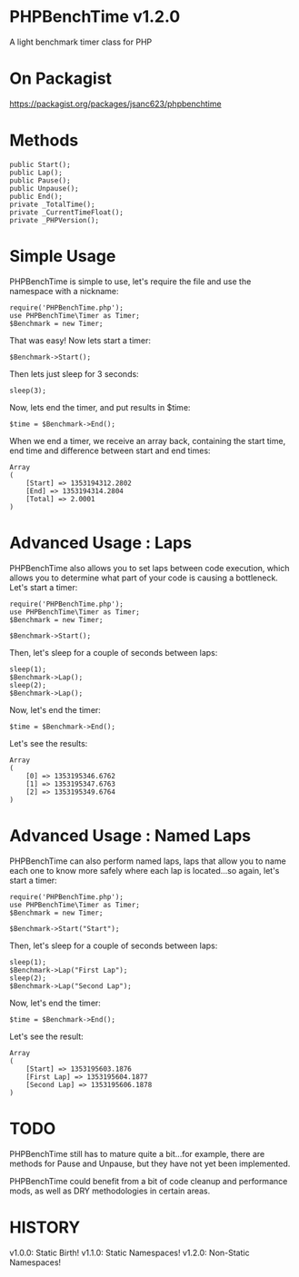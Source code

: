 PHPBenchTime v1.2.0
===================

A light benchmark timer class for PHP

On Packagist
============
https://packagist.org/packages/jsanc623/phpbenchtime

Methods
=======
```
public Start();
public Lap();
public Pause();
public Unpause();
public End();
private _TotalTime();
private _CurrentTimeFloat();
private _PHPVersion();
```

Simple Usage
============
PHPBenchTime is simple to use, let's require the file and use the namespace with 
a nickname:

```
require('PHPBenchTime.php');
use PHPBenchTime\Timer as Timer;
$Benchmark = new Timer;
```


That was easy! Now lets start a timer:

```
$Benchmark->Start();
```

Then lets just sleep for 3 seconds:
```
sleep(3);
```

Now, lets end the timer, and put results in $time:
```
$time = $Benchmark->End();
```

When we end a timer, we receive an array back, containing the start time,
end time and difference between start and end times:
```
Array
(
    [Start] => 1353194312.2802
    [End] => 1353194314.2804
    [Total] => 2.0001
)
```

Advanced Usage : Laps
=====================

PHPBenchTime also allows you to set laps between code execution, which allows 
you to determine what part of your code is causing a bottleneck. Let's start a timer:

```
require('PHPBenchTime.php');
use PHPBenchTime\Timer as Timer;
$Benchmark = new Timer;

$Benchmark->Start();
```

Then, let's sleep for a couple of seconds between laps:
```
sleep(1);
$Benchmark->Lap();
sleep(2);
$Benchmark->Lap();
```

Now, let's end the timer:
```
$time = $Benchmark->End();
```

Let's see the results:
```
Array
(
    [0] => 1353195346.6762
    [1] => 1353195347.6763
    [2] => 1353195349.6764
)
```

Advanced Usage : Named Laps
===========================
PHPBenchTime can also perform named laps, laps that allow you to name each one
to know more safely where each lap is located...so again, let's start a timer:
```
require('PHPBenchTime.php');
use PHPBenchTime\Timer as Timer;
$Benchmark = new Timer;

$Benchmark->Start("Start");
```

Then, let's sleep for a couple of seconds between laps:
```
sleep(1);
$Benchmark->Lap("First Lap");
sleep(2);
$Benchmark->Lap("Second Lap");
```

Now, let's end the timer:
```
$time = $Benchmark->End();
```

Let's see the result:
```
Array
(
    [Start] => 1353195603.1876
    [First Lap] => 1353195604.1877
    [Second Lap] => 1353195606.1878
)
```

TODO
====
PHPBenchTime still has to mature quite a bit...for example, there are methods 
for Pause and Unpause, but they have not yet been implemented.

PHPBenchTime could benefit from a bit of code cleanup and performance mods, 
as well as DRY methodologies in certain areas.

HISTORY
=======

v1.0.0: Static Birth!
v1.1.0: Static Namespaces!
v1.2.0: Non-Static Namespaces!

